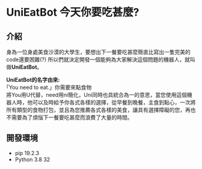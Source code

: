 # UniEatBot 今天你要吃甚麼?
## 介紹

身為一位身處美食沙漠的大學生，要想出下一餐要吃甚麼簡直比寫出一隻完美的code還要困難(?)
所以們就決定開發一個能夠為大家解決這個問題的機器人，就叫做**UniEatBot**。  

**UniEatBot的名字由來:**  
｢You need to eat.」你需要來點食物  
將You用U代替，need用ni簡化，Uni同時也具統合為一的意思，當您使用這個機器人時，他可以及時給予你各式各樣的選擇，從早餐到晚餐，主食到點心，一次將所有類型的食物打包，並且為您推薦各式各樣的美食，讓具有選擇障礙的您，再也不需要為了煩惱下一餐要吃甚麼而浪費了大量的時間。  

## 開發環境
- pip 19.2.3
- Python 3.8 32
